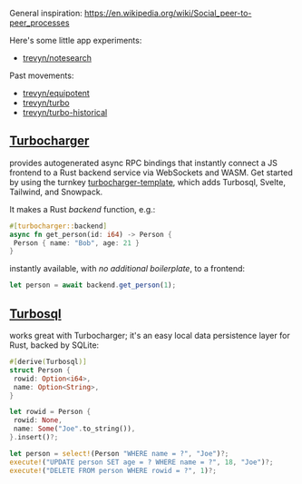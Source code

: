 General inspiration: https://en.wikipedia.org/wiki/Social_peer-to-peer_processes

Here's some little app experiments:

- [trevyn/notesearch](https://github.com/trevyn/notesearch)

Past movements:

- [trevyn/equipotent](https://github.com/trevyn/equipotent)
- [trevyn/turbo](https://github.com/trevyn/turbo)
- [trevyn/turbo-historical](https://github.com/trevyn/turbo-historical)

## [__Turbocharger__](https://github.com/trevyn/turbocharger)

provides autogenerated async RPC bindings that instantly connect a JS frontend to a Rust backend service via WebSockets and WASM. Get started by using the turnkey [turbocharger-template](https://github.com/trevyn/turbocharger-template/generate), which adds Turbosql, Svelte, Tailwind, and Snowpack.

It makes a Rust _backend_ function, e.g.:

```rust
#[turbocharger::backend]
async fn get_person(id: i64) -> Person {
 Person { name: "Bob", age: 21 }
}
```

instantly available, with _no additional boilerplate_, to a frontend:

```js
let person = await backend.get_person(1);
```

## [__Turbosql__](https://github.com/trevyn/turbosql)

works great with Turbocharger; it's an easy local data persistence layer for Rust, backed by SQLite:

```rust
#[derive(Turbosql)]
struct Person {
 rowid: Option<i64>,
 name: Option<String>,
}

let rowid = Person {
 rowid: None,
 name: Some("Joe".to_string()),
}.insert()?;

let person = select!(Person "WHERE name = ?", "Joe")?;
execute!("UPDATE person SET age = ? WHERE name = ?", 18, "Joe")?;
execute!("DELETE FROM person WHERE rowid = ?", 1)?;
```
